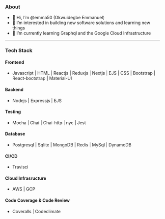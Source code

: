 ### About
- 👋 Hi, I’m @emma50 (Okwuidegbe Emmanuel)
- 👀 I’m interested in building new software solutions and learning new things
- 🌱 I’m currently learning Graphql and the Google Cloud Infrastructure
___
### Tech Stack
#### Frontend
- Javascript | HTML | Reactjs | Reduxjs | Nextjs | EJS | CSS | Bootstrap | React-bootstrap | Material-UI
#### Backend
- Nodejs | Expressjs | EJS
#### Testing 
- Mocha | Chai | Chai-http | nyc | Jest 
#### Database
- Postgresql | Sqlite | MongoDB | Redis | MySql | DynamoDB
#### CI/CD
- Travisci
#### Cloud Infrasructure
- AWS | GCP
#### Code Coverage & Code Review
- Coveralls | Codeclimate

   
